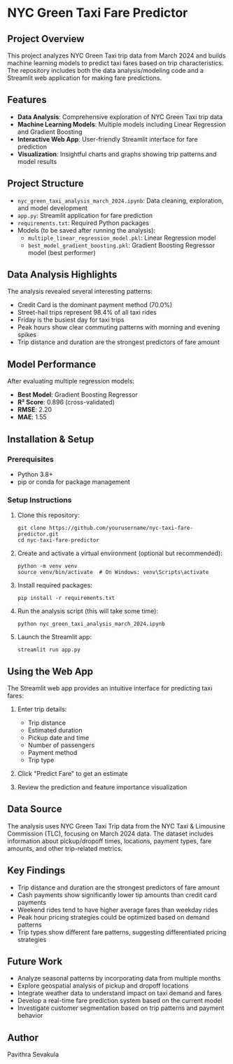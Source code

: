 # NYC Green Taxi Fare Predictor

## Project Overview
This project analyzes NYC Green Taxi trip data from March 2024 and builds machine learning models to predict taxi fares based on trip characteristics. The repository includes both the data analysis/modeling code and a Streamlit web application for making fare predictions.



## Features
- **Data Analysis**: Comprehensive exploration of NYC Green Taxi trip data
- **Machine Learning Models**: Multiple models including Linear Regression and Gradient Boosting
- **Interactive Web App**: User-friendly Streamlit interface for fare prediction
- **Visualization**: Insightful charts and graphs showing trip patterns and model results

## Project Structure
- `nyc_green_taxi_analysis_march_2024.ipynb`: Data cleaning, exploration, and model development
- `app.py`: Streamlit application for fare prediction
- `requirements.txt`: Required Python packages
- Models (to be saved after running the analysis):
  - `multiple_linear_regression_model.pkl`: Linear Regression model
  - `best_model_gradient_boosting.pkl`: Gradient Boosting Regressor model (best performer)

## Data Analysis Highlights
The analysis revealed several interesting patterns:
- Credit Card is the dominant payment method (70.0%)
- Street-hail trips represent 98.4% of all taxi rides
- Friday is the busiest day for taxi trips
- Peak hours show clear commuting patterns with morning and evening spikes
- Trip distance and duration are the strongest predictors of fare amount

## Model Performance
After evaluating multiple regression models:
- **Best Model**: Gradient Boosting Regressor
- **R² Score**: 0.896 (cross-validated)
- **RMSE**: 2.20
- **MAE**: 1.55

## Installation & Setup

### Prerequisites
- Python 3.8+
- pip or conda for package management

### Setup Instructions
1. Clone this repository:
   ```
   git clone https://github.com/yourusername/nyc-taxi-fare-predictor.git
   cd nyc-taxi-fare-predictor
   ```

2. Create and activate a virtual environment (optional but recommended):
   ```
   python -m venv venv
   source venv/bin/activate  # On Windows: venv\Scripts\activate
   ```

3. Install required packages:
   ```
   pip install -r requirements.txt
   ```

4. Run the analysis script (this will take some time):
   ```
   python nyc_green_taxi_analysis_march_2024.ipynb
   ```

5. Launch the Streamlit app:
   ```
   streamlit run app.py
   ```

## Using the Web App
The Streamlit web app provides an intuitive interface for predicting taxi fares:

1. Enter trip details:
   - Trip distance
   - Estimated duration
   - Pickup date and time
   - Number of passengers
   - Payment method
   - Trip type

2. Click "Predict Fare" to get an estimate
3. Review the prediction and feature importance visualization

## Data Source
The analysis uses NYC Green Taxi Trip data from the NYC Taxi & Limousine Commission (TLC), focusing on March 2024 data. The dataset includes information about pickup/dropoff times, locations, payment types, fare amounts, and other trip-related metrics.

## Key Findings
- Trip distance and duration are the strongest predictors of fare amount
- Cash payments show significantly lower tip amounts than credit card payments
- Weekend rides tend to have higher average fares than weekday rides
- Peak hour pricing strategies could be optimized based on demand patterns
- Trip types show different fare patterns, suggesting differentiated pricing strategies

## Future Work
- Analyze seasonal patterns by incorporating data from multiple months
- Explore geospatial analysis of pickup and dropoff locations
- Integrate weather data to understand impact on taxi demand and fares
- Develop a real-time fare prediction system based on the current model
- Investigate customer segmentation based on trip patterns and payment behavior

## Author
Pavithra Sevakula
